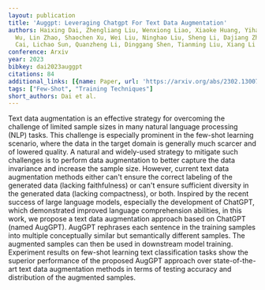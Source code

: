 ```yaml
---
layout: publication
title: 'Auggpt: Leveraging Chatgpt For Text Data Augmentation'
authors: Haixing Dai, Zhengliang Liu, Wenxiong Liao, Xiaoke Huang, Yihan Cao, Zihao
  Wu, Lin Zhao, Shaochen Xu, Wei Liu, Ninghao Liu, Sheng Li, Dajiang Zhu, Hongmin
  Cai, Lichao Sun, Quanzheng Li, Dinggang Shen, Tianming Liu, Xiang Li
conference: Arxiv
year: 2023
bibkey: dai2023auggpt
citations: 84
additional_links: [{name: Paper, url: 'https://arxiv.org/abs/2302.13007'}]
tags: ["Few-Shot", "Training Techniques"]
short_authors: Dai et al.
---
```

Text data augmentation is an effective strategy for overcoming the challenge
of limited sample sizes in many natural language processing (NLP) tasks. This
challenge is especially prominent in the few-shot learning scenario, where the
data in the target domain is generally much scarcer and of lowered quality. A
natural and widely-used strategy to mitigate such challenges is to perform data
augmentation to better capture the data invariance and increase the sample
size. However, current text data augmentation methods either can't ensure the
correct labeling of the generated data (lacking faithfulness) or can't ensure
sufficient diversity in the generated data (lacking compactness), or both.
Inspired by the recent success of large language models, especially the
development of ChatGPT, which demonstrated improved language comprehension
abilities, in this work, we propose a text data augmentation approach based on
ChatGPT (named AugGPT). AugGPT rephrases each sentence in the training samples
into multiple conceptually similar but semantically different samples. The
augmented samples can then be used in downstream model training. Experiment
results on few-shot learning text classification tasks show the superior
performance of the proposed AugGPT approach over state-of-the-art text data
augmentation methods in terms of testing accuracy and distribution of the
augmented samples.